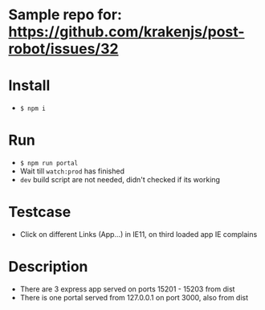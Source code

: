 # Sample repo for: https://github.com/krakenjs/post-robot/issues/32
# Install
* `$ npm i`
# Run
* `$ npm run portal`
* Wait till `watch:prod` has finished
* `dev` build script are not needed, didn't checked if its working
# Testcase
* Click on different Links (App...) in IE11, on third loaded app IE complains
# Description
* There are 3 express app served on ports 15201 - 15203 from dist
* There is one portal served from 127.0.0.1 on port 3000, also from dist


